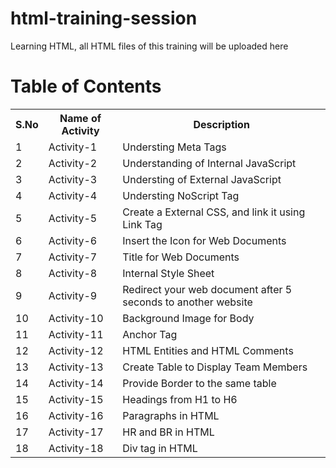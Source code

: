 # html-training-session
Learning HTML, all HTML files of this training will be uploaded here

# Table of Contents

<table>
  <tr>
    <th>S.No</th>
    <th>Name of Activity</th>
    <th>Description</th>
  </tr>
  <tr>
    <td>1</td>
    <td>Activity-1</td>
    <td>Understing Meta Tags</td>
  </tr>
  <tr>
    <td>2</td>
    <td>Activity-2</td>
    <td>Understanding of Internal JavaScript </td>
  </tr>
  <tr>
    <td>3</td>
    <td>Activity-3</td>
    <td>Understing of External JavaScript</td>
  </tr>
  <tr>
    <td>4</td>
    <td>Activity-4</td>
    <td>Understing NoScript Tag</td>
  </tr>
  <tr>
    <td>5</td>
    <td>Activity-5</td>
    <td>Create a External CSS, and link it using Link Tag</td>
  </tr>
  <tr>
    <td>6</td>
    <td>Activity-6</td>
    <td>Insert the Icon for Web Documents</td>
  </tr>
  <tr>
    <td>7</td>
    <td>Activity-7</td>
    <td>Title for Web Documents</td>
  </tr>
  <tr>
    <td>8</td>
    <td>Activity-8</td>
    <td>Internal Style Sheet</td>
  </tr>
  <tr>
    <td>9</td>
    <td>Activity-9</td>
    <td>Redirect your web document after 5 seconds to another website</td>
  </tr>
  <tr>
    <td>10</td>
    <td>Activity-10</td>
    <td>Background Image for Body</td>
  </tr>
  <tr>
    <td>11</td>
    <td>Activity-11</td>
    <td>Anchor Tag</td>
  </tr>
   <tr>
    <td>12</td>
    <td>Activity-12</td>
    <td>HTML Entities and HTML Comments</td>
  </tr>
   <tr>
    <td>13</td>
    <td>Activity-13</td>
    <td>Create Table to Display Team Members</td>
  </tr>
  <tr>
    <td>14</td>
    <td>Activity-14</td>
    <td>Provide Border to the same table</td>
  </tr>
  <tr>
    <td>15</td>
    <td>Activity-15</td>
    <td>Headings from H1 to H6</td>
  </tr>
   <tr>
    <td>16</td>
    <td>Activity-16</td>
    <td>Paragraphs in HTML</td>
  </tr>
  <tr>
    <td>17</td>
    <td>Activity-17</td>
    <td>HR and BR in HTML</td>
  </tr>
  <tr>
    <td>18</td>
    <td>Activity-18</td>
    <td>Div tag in HTML</td>
  </tr>
</table>
